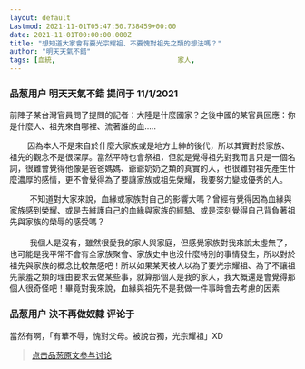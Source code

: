 ```yaml
---
layout: default
Lastmod: 2021-11-01T05:47:50.738459+00:00
date: 2021-11-01T00:00:00.000Z
title: "想知道大家會有要光宗耀祖、不要愧對祖先之類的想法嗎？"
author: "明天天氣不錯"
tags: [血統,								家人,								祖國]
---
```



### 品葱用户 **明天天氣不錯** 提问于 11/1/2021
    
前陣子某台灣官員問了提問的記者：大陸是什麼國家？之後中國的某官員回應：你是什麼人、祖先來自哪裡、流著誰的血.....  
  
        因為本人不是來自於什麼大家族或是地方士紳的後代，所以其實對於家族、祖先的觀念不是很深厚。當然平時也會祭祖，但就是覺得祖先對我而言只是一個名詞，很難會覺得他像是爸爸媽媽、爺爺奶奶之類的真實的人，也很難對祖先產生什麼濃厚的感情，更不會覺得為了要讓家族或祖先榮耀，我要努力變成優秀的人。  
  
         不知道對大家來說，血緣或家族對自己的影響大嗎？曾經有覺得因為血緣與家族感到榮耀、或是去維護自己的血緣與家族的經驗、或是深刻覺得自己背負著祖先與家族的榮辱的感受嗎？  
         
         我個人是沒有，雖然很愛我的家人與家庭，但感覺家族對我來說太虛無了，也可能是我平常不會有全家族聚會、家族史中也沒什麼特別的事情發生，所以對於祖先與家族的概念比較無感吧！所以如果某天被人以為了要光宗耀祖、為了不讓祖先蒙羞之類的理由要求去做某些事，就算那個人是我的家人，我大概還是會覺得那個人很奇怪吧！畢竟對我來說，血緣與祖先不是我做一件事時會去考慮的因素
    
                

### 品葱用户 **決不再做奴隸** 评论于 
        
當然有啊，「有華不辱，愧對父母。被說台獨，光宗耀祖」XD
        
                





> [点击品葱原文参与讨论](https://pincong.rocks/question/42775)

